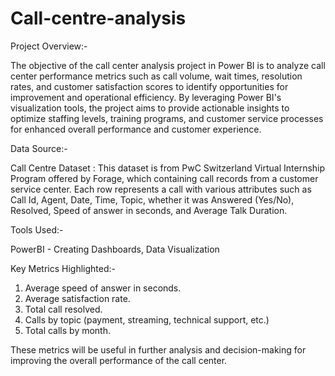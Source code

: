 # Call-centre-analysis

Project Overview:-

The objective of the call center analysis project in Power BI is to analyze call center performance metrics such as call volume, wait times, resolution rates, and customer satisfaction scores to identify opportunities for improvement and operational efficiency.
By leveraging Power BI's visualization tools, the project aims to provide actionable insights to optimize staffing levels, training programs, and customer service processes for enhanced overall performance and customer experience.

Data Source:-

Call Centre Dataset : This dataset is from PwC Switzerland Virtual Internship Program offered by Forage, which containing call records from a customer service center. Each row represents a call with various attributes such as Call Id, Agent, Date, Time, Topic, whether it was Answered (Yes/No), Resolved, Speed of answer in seconds, and Average Talk Duration.

Tools Used:-

PowerBI - Creating Dashboards, Data Visualization

Key Metrics Highlighted:-

1. Average speed of answer in seconds.
2. Average satisfaction rate.
3. Total call resolved.
4. Calls by topic (payment, streaming, technical support, etc.)
5. Total calls by month.
   
These metrics will be useful in further analysis and decision-making for
improving the overall performance of the call center.


